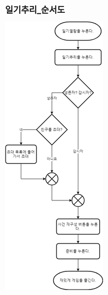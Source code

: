 # 일기추리_순서도
![일기추리_순서도](https://github.com/straipe/2018920028-intro/blob/%EC%9D%BC%EA%B8%B0%EC%B6%94%EB%A6%AC_%EC%88%9C%EC%84%9C%EB%8F%84/%EC%9D%BC%EA%B8%B0%EC%B6%94%EB%A6%AC_%EC%88%9C%EC%84%9C%EB%8F%84/%EC%88%9C%EC%84%9C%EB%8F%84/%EC%9D%BC%EA%B8%B0%EC%B6%94%EB%A6%AC_%EC%88%9C%EC%84%9C%EB%8F%84.png)
